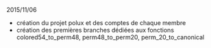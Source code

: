 2015/11/06
* création du projet polux et des comptes de chaque membre
* création des premières branches dédiées aux fonctions colored54_to_perm48, perm48_to_perm20, perm_20_to_canonical
